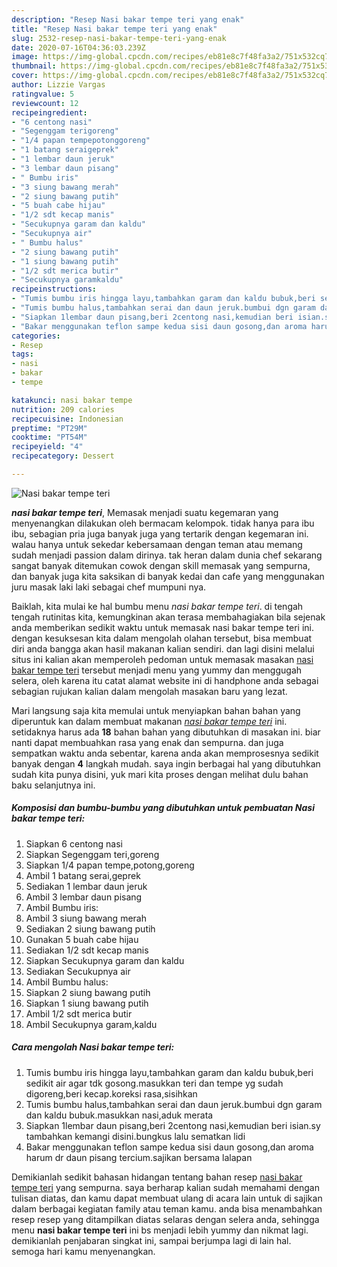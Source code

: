 ```yaml
---
description: "Resep Nasi bakar tempe teri yang enak"
title: "Resep Nasi bakar tempe teri yang enak"
slug: 2532-resep-nasi-bakar-tempe-teri-yang-enak
date: 2020-07-16T04:36:03.239Z
image: https://img-global.cpcdn.com/recipes/eb81e8c7f48fa3a2/751x532cq70/nasi-bakar-tempe-teri-foto-resep-utama.jpg
thumbnail: https://img-global.cpcdn.com/recipes/eb81e8c7f48fa3a2/751x532cq70/nasi-bakar-tempe-teri-foto-resep-utama.jpg
cover: https://img-global.cpcdn.com/recipes/eb81e8c7f48fa3a2/751x532cq70/nasi-bakar-tempe-teri-foto-resep-utama.jpg
author: Lizzie Vargas
ratingvalue: 5
reviewcount: 12
recipeingredient:
- "6 centong nasi"
- "Segenggam terigoreng"
- "1/4 papan tempepotonggoreng"
- "1 batang seraigeprek"
- "1 lembar daun jeruk"
- "3 lembar daun pisang"
- " Bumbu iris"
- "3 siung bawang merah"
- "2 siung bawang putih"
- "5 buah cabe hijau"
- "1/2 sdt kecap manis"
- "Secukupnya garam dan kaldu"
- "Secukupnya air"
- " Bumbu halus"
- "2 siung bawang putih"
- "1 siung bawang putih"
- "1/2 sdt merica butir"
- "Secukupnya garamkaldu"
recipeinstructions:
- "Tumis bumbu iris hingga layu,tambahkan garam dan kaldu bubuk,beri sedikit air agar tdk gosong.masukkan teri dan tempe yg sudah digoreng,beri kecap.koreksi rasa,sisihkan"
- "Tumis bumbu halus,tambahkan serai dan daun jeruk.bumbui dgn garam dan kaldu bubuk.masukkan nasi,aduk merata"
- "Siapkan 1lembar daun pisang,beri 2centong nasi,kemudian beri isian.sy tambahkan kemangi disini.bungkus lalu sematkan lidi"
- "Bakar menggunakan teflon sampe kedua sisi daun gosong,dan aroma harum dr daun pisang tercium.sajikan bersama lalapan"
categories:
- Resep
tags:
- nasi
- bakar
- tempe

katakunci: nasi bakar tempe 
nutrition: 209 calories
recipecuisine: Indonesian
preptime: "PT29M"
cooktime: "PT54M"
recipeyield: "4"
recipecategory: Dessert

---
```



![Nasi bakar tempe teri](https://img-global.cpcdn.com/recipes/eb81e8c7f48fa3a2/751x532cq70/nasi-bakar-tempe-teri-foto-resep-utama.jpg)

<b><i>nasi bakar tempe teri</i></b>, Memasak menjadi suatu kegemaran yang menyenangkan dilakukan oleh bermacam kelompok. tidak hanya para ibu ibu, sebagian pria juga banyak juga yang tertarik dengan kegemaran ini. walau hanya untuk sekedar kebersamaan dengan teman atau memang sudah menjadi passion dalam dirinya. tak heran dalam dunia chef sekarang sangat banyak ditemukan cowok dengan skill memasak yang sempurna, dan banyak juga kita saksikan di banyak kedai dan cafe yang menggunakan juru masak laki laki sebagai chef mumpuni nya.

Baiklah, kita mulai ke hal bumbu menu <i>nasi bakar tempe teri</i>. di tengah tengah rutinitas kita, kemungkinan akan terasa membahagiakan bila sejenak anda memberikan sedikit waktu untuk memasak nasi bakar tempe teri ini. dengan kesuksesan kita dalam mengolah olahan tersebut, bisa membuat diri anda bangga akan hasil makanan kalian sendiri. dan lagi disini melalui situs ini kalian akan memperoleh pedoman untuk memasak masakan <u>nasi bakar tempe teri</u> tersebut menjadi menu yang yummy dan menggugah selera, oleh karena itu catat alamat website ini di handphone anda sebagai sebagian rujukan kalian dalam mengolah masakan baru yang lezat.




Mari langsung saja kita memulai untuk menyiapkan bahan bahan yang diperuntuk kan dalam membuat makanan <u><i>nasi bakar tempe teri</i></u> ini. setidaknya harus ada <b>18</b> bahan bahan yang dibutuhkan di masakan ini. biar nanti dapat membuahkan rasa yang enak dan sempurna. dan juga sempatkan waktu anda sebentar, karena anda akan memprosesnya sedikit banyak dengan <b>4</b> langkah mudah. saya ingin berbagai hal yang dibutuhkan sudah kita punya disini, yuk mari kita proses dengan melihat dulu bahan baku selanjutnya ini.

<!--inarticleads1-->

##### Komposisi dan bumbu-bumbu yang dibutuhkan untuk pembuatan Nasi bakar tempe teri:

1. Siapkan 6 centong nasi
1. Siapkan Segenggam teri,goreng
1. Siapkan 1/4 papan tempe,potong,goreng
1. Ambil 1 batang serai,geprek
1. Sediakan 1 lembar daun jeruk
1. Ambil 3 lembar daun pisang
1. Ambil  Bumbu iris:
1. Ambil 3 siung bawang merah
1. Sediakan 2 siung bawang putih
1. Gunakan 5 buah cabe hijau
1. Sediakan 1/2 sdt kecap manis
1. Siapkan Secukupnya garam dan kaldu
1. Sediakan Secukupnya air
1. Ambil  Bumbu halus:
1. Siapkan 2 siung bawang putih
1. Siapkan 1 siung bawang putih
1. Ambil 1/2 sdt merica butir
1. Ambil Secukupnya garam,kaldu




<!--inarticleads2-->

##### Cara mengolah Nasi bakar tempe teri:

1. Tumis bumbu iris hingga layu,tambahkan garam dan kaldu bubuk,beri sedikit air agar tdk gosong.masukkan teri dan tempe yg sudah digoreng,beri kecap.koreksi rasa,sisihkan
1. Tumis bumbu halus,tambahkan serai dan daun jeruk.bumbui dgn garam dan kaldu bubuk.masukkan nasi,aduk merata
1. Siapkan 1lembar daun pisang,beri 2centong nasi,kemudian beri isian.sy tambahkan kemangi disini.bungkus lalu sematkan lidi
1. Bakar menggunakan teflon sampe kedua sisi daun gosong,dan aroma harum dr daun pisang tercium.sajikan bersama lalapan




Demikianlah sedikit bahasan hidangan tentang bahan resep <u>nasi bakar tempe teri</u> yang sempurna. saya berharap kalian sudah memahami dengan tulisan diatas, dan kamu dapat membuat ulang di acara lain untuk di sajikan dalam berbagai kegiatan family atau teman kamu. anda bisa menambahkan resep resep yang ditampilkan diatas selaras dengan selera anda, sehingga menu <b>nasi bakar tempe teri</b> ini bs menjadi lebih yummy dan nikmat lagi. demikianlah penjabaran singkat ini, sampai berjumpa lagi di lain hal. semoga hari kamu menyenangkan.
